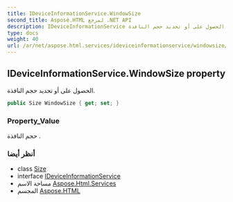 ```yaml
---
title: IDeviceInformationService.WindowSize
second_title: Aspose.HTML لمرجع .NET API
description: IDeviceInformationService ملكية. الحصول على أو تحديد حجم النافذة.
type: docs
weight: 40
url: /ar/net/aspose.html.services/ideviceinformationservice/windowsize/
---
```

## IDeviceInformationService.WindowSize property

الحصول على أو تحديد حجم النافذة.

```csharp
public Size WindowSize { get; set; }
```

### Property_Value

حجم النافذة .

### أنظر أيضا

* class [Size](../../../aspose.html.drawing/size/)
* interface [IDeviceInformationService](../)
* مساحة الاسم [Aspose.Html.Services](../../ideviceinformationservice/)
* المجسم [Aspose.HTML](../../../)



